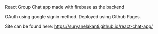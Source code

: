 React Group Chat app made with firebase as the backend

OAuth using google signin method.
Deployed using Github Pages.

Site can be found here: 
https://suryanelakanti.github.io/react-chat-app/

